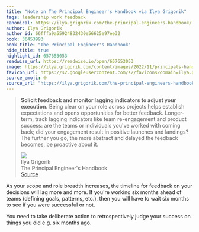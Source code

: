 ```yaml
---
title: "Note on The Principal Engineer's Handbook via Ilya Grigorik"
tags: leadership work feedback
canonical: https://ilya.grigorik.com/the-principal-engineers-handbook/
author: Ilya Grigorik
author_id: 66fffa9a55924832430e56625e97ee32
book: 36453993
book_title: "The Principal Engineer's Handbook"
hide_title: true
highlight_id: 657653053
readwise_url: https://readwise.io/open/657653053
image: https://ilya.grigorik.com/content/images/2022/11/principals-handbook-sketchnote.jpg
favicon_url: https://s2.googleusercontent.com/s2/favicons?domain=ilya.grigorik.com
source_emoji: 🌐
source_url: "https://ilya.grigorik.com/the-principal-engineers-handbook/#:~:text=**Solicit%20feedback%20and,proactive%20about%20it."
---
```


> **Solicit feedback and monitor lagging indicators to adjust your execution.** Being clear on your role across projects helps establish expectations and opens opportunities for better feedback. Longer-term, track lagging indicators like team re-engagement and product success: are the teams or individuals you've worked with coming back; did your engagement result in positive launches and landings? The further you go, the more abstract and delayed the feedback becomes, be proactive about it.
> <div class="quoteback-footer"><div class="quoteback-avatar"><img class="mini-favicon" src="https://s2.googleusercontent.com/s2/favicons?domain=ilya.grigorik.com"></div><div class="quoteback-metadata"><div class="metadata-inner"><span style="display:none">FROM:</span><div aria-label="Ilya Grigorik" class="quoteback-author"> Ilya Grigorik</div><div aria-label="The Principal Engineer's Handbook" class="quoteback-title"> The Principal Engineer's Handbook</div></div></div><div class="quoteback-backlink"><a target="_blank" aria-label="go to the full text of this quotation" rel="noopener" href="https://ilya.grigorik.com/the-principal-engineers-handbook/#:~:text=**Solicit%20feedback%20and,proactive%20about%20it." class="quoteback-arrow"> Source</a></div></div>

As your scope and role breadth increases, the timeline for feedback on your decisions will lag more and more. If you're working six months ahead of teams (defining goals, patterns, etc.), then you will have to wait six months to see if you were successful or not.

You need to take deliberate action to retrospectively judge your success on things you did e.g. six months ago.